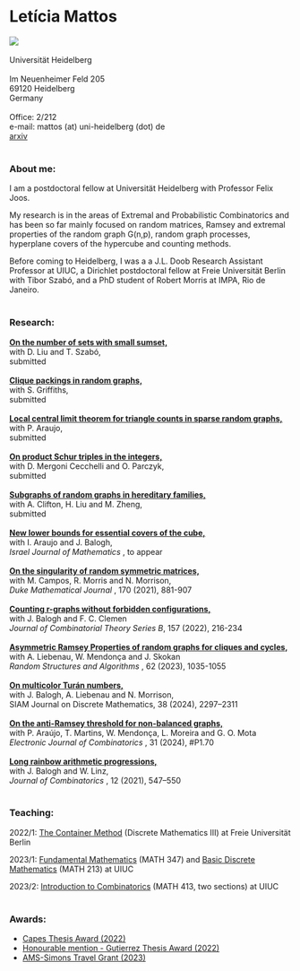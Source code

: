 # Letícia Mattos


<a href="https://opc.mfo.de/detail?photo_id=24846"><img src="https://github.com/leticiamat/leticiamat.github.io/assets/21958842/a277fbbc-b8a0-411a-b0a5-e9133cf574b9"></a>
<br> 
<br> 
Universität Heidelberg
<br> 
<br> 
Im Neuenheimer Feld 205
<br> 
69120 Heidelberg
<br> 
Germany
<br> 
<br> 
Office: 2/212
<br>
e-mail: mattos (at) uni-heidelberg (dot) de
<br> 
<a href="https://arxiv.org/a/mattos_l_1.html"><span>arxiv</span></a> <br>
<br> 
### About me:

I am a postdoctoral fellow at Universität Heidelberg with Professor Felix Joos.

My research is in the areas of Extremal and Probabilistic Combinatorics and has been so far mainly focused on random matrices, Ramsey and extremal properties of the random graph G(n,p), random graph processes, hyperplane covers of the hypercube and counting methods. 

Before coming to Heidelberg, I was a a J.L. Doob Research Assistant Professor at UIUC, a Dirichlet postdoctoral fellow at Freie Universität Berlin with Tibor Szabó, and a PhD student of Robert Morris at IMPA, Rio de Janeiro.
<br> 
<br> 
### Research:

<a href="https://arxiv.org/abs/2407.04492"><span><b>On the number of sets with small sumset,</b></span></a> <br>
<span>with D. Liu and T. Szabó, </span><br>
<span>submitted </span><br>
<br>
<a href="http://arxiv.org/abs/2405.00667"><span><b>Clique packings in random graphs,</b></span></a> <br>
<span>with S. Griffiths, </span><br>
<span>submitted </span><br>
<br>
<a href="https://arxiv.org/abs/2307.09446"><span><b>Local central limit theorem for triangle counts in sparse random graphs,</b></span></a> <br>
<span>with P. Araujo, </span><br>
<span>submitted </span><br>
<br>
<a href="https://arxiv.org/abs/2311.18796"><span><b>On product Schur triples in the integers,</b></span></a> <br>
<span>with D. Mergoni Cecchelli and O. Parczyk, </span><br>
<span>submitted </span><br>
<br> 
<a href="https://arxiv.org/abs/2405.09486"><span><b>Subgraphs of random graphs in hereditary families,</b></span></a> <br>
<span>with A. Clifton, H. Liu and M. Zheng, </span><br>
<span>submitted </span><br>
<br>
<a href="https://arxiv.org/abs/2209.00140"><span><b>New lower bounds for essential covers of the cube,</b></span></a> <br>
<span>with I. Araujo and J. Balogh,</span><br>
<span><i> Israel Journal of Mathematics </i>, to appear </span><br>
<br>
<a href="https://arxiv.org/abs/1904.11478"><span><b>On the singularity of random symmetric matrices,</b></span></a> <br>
<span>with M. Campos, R. Morris and N. Morrison,</span><br>
<span><i>Duke Mathematical Journal </i>, 170 (2021), 881-907 </span><br>
<br>
<a href="https://arxiv.org/abs/2107.14798"><span><b>Counting r-graphs without forbidden configurations,</b></span></a> <br>
<span>with J. Balogh and F. C. Clemen </span><br>
<span><i> Journal of Combinatorial Theory Series B</i>, 157 (2022), 216-234 </span><br>
<br>
<a href="https://arxiv.org/abs/2010.11933"><span><b>Asymmetric Ramsey Properties of random graphs for cliques and cycles,</b></span></a> <br>
<span>with A. Liebenau, W. Mendonça and J. Skokan </span><br>
<span><i> Random Structures and Algorithms </i>, 62 (2023), 1035-1055 </span><br>
<br>
<a href="https://arxiv.org/abs/2402.05060"><span><b>On multicolor Turán numbers,</b></span></a> <br>
<span>with J. Balogh, A. Liebenau and N. Morrison, </span><br>
<span>SIAM Journal on Discrete Mathematics, 38 (2024), 2297–2311 </span><br>
<br>
<a href="https://arxiv.org/abs/2201.05106"><span><b>On the anti-Ramsey threshold for non-balanced graphs,</b></span></a> <br>
<span>with P. Araújo, T. Martins, W. Mendonça, L. Moreira and G. O. Mota </span><br>
<span><i> Electronic Journal of Combinatorics </i>, 31 (2024), #P1.70 </span><br>
<br>
<a href="https://arxiv.org/abs/1905.03811"><span><b>Long rainbow arithmetic progressions,</b></span></a> <br>
<span>with J. Balogh and W. Linz, </span><br>
<span><i> Journal of Combinatorics </i>, 12 (2021), 547–550 </span><br>
<br>
### Teaching:

2022/1: [The Container Method](https://drive.google.com/drive/folders/1wBxQOEIaFefwmI4gEX475sVGhNxgovxX?usp=sharing) (Discrete Mathematics III) at Freie Universität Berlin

2023/1: [Fundamental Mathematics](https://lmattos.web.illinois.edu/math-347/) (MATH 347) and [Basic Discrete Mathematics](https://lmattos.web.illinois.edu/math213/) (MATH 213) at UIUC

2023/2: [Introduction to Combinatorics](https://lmattos.web.illinois.edu/math-413/) (MATH 413, two sections) at UIUC
<br>
<br> 

### Awards:

- [Capes Thesis Award (2022)](https://impa.br/en_US/noticias/tese-de-leticia-mattos-vence-premio-capes/)
- [Honourable mention - Gutierrez Thesis Award (2022)](https://impa.br/en_US/noticias/leticia-mattos-leva-mencao-honrosa-no-premio-gutierrez/)
- [AMS-Simons Travel Grant (2023)](https://www.ams.org/programs/travel-grants/AMS-SimonsTG/recipients)
